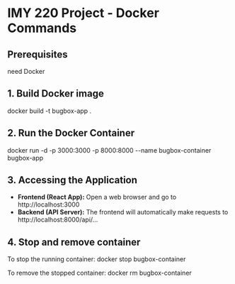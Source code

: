 # IMY 220 Project - Docker Commands

## Prerequisites
need Docker

## 1. Build  Docker image

docker build -t bugbox-app .


## 2. Run the Docker Container

docker run -d -p 3000:3000 -p 8000:8000 --name bugbox-container bugbox-app


## 3. Accessing the Application

- **Frontend (React App):** Open a web browser and go to http://localhost:3000
- **Backend (API Server):** The frontend will automatically make requests to http://localhost:8000/api/...


## 4. Stop and remove container

To stop the running container:
docker stop bugbox-container

To remove the stopped container:
docker rm bugbox-container
